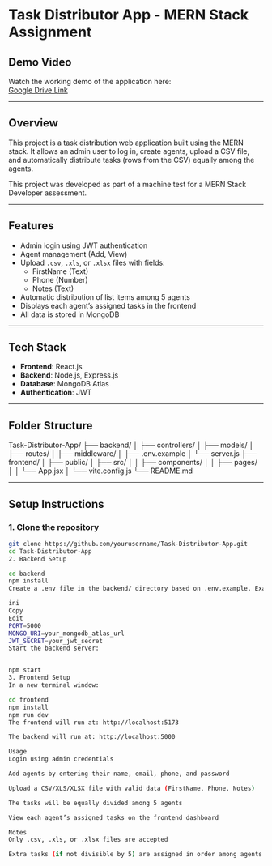 # Task Distributor App - MERN Stack Assignment 

## Demo Video

Watch the working demo of the application here:  
[Google Drive Link](https://drive.google.com/file/d/1dV3hjWRD5rpFyLMLZJ13D-fCkWxExCEl/view?usp=sharing)

---

## Overview

This project is a task distribution web application built using the MERN stack. It allows an admin user to log in, create agents, upload a CSV file, and automatically distribute tasks (rows from the CSV) equally among the agents.

This project was developed as part of a machine test for a MERN Stack Developer assessment.

---

## Features

- Admin login using JWT authentication
- Agent management (Add, View)
- Upload `.csv`, `.xls`, or `.xlsx` files with fields:
  - FirstName (Text)
  - Phone (Number)
  - Notes (Text)
- Automatic distribution of list items among 5 agents
- Displays each agent’s assigned tasks in the frontend
- All data is stored in MongoDB

---

## Tech Stack

- **Frontend**: React.js
- **Backend**: Node.js, Express.js
- **Database**: MongoDB Atlas
- **Authentication**: JWT

---

## Folder Structure

Task-Distributor-App/
├── backend/
│ ├── controllers/
│ ├── models/
│ ├── routes/
│ ├── middleware/
│ ├── .env.example
│ └── server.js
├── frontend/
│ ├── public/
│ ├── src/
│ │ ├── components/
│ │ ├── pages/
│ │ └── App.jsx
│ └── vite.config.js
└── README.md


---

## Setup Instructions

### 1. Clone the repository

```bash
git clone https://github.com/yourusername/Task-Distributor-App.git
cd Task-Distributor-App
2. Backend Setup

cd backend
npm install
Create a .env file in the backend/ directory based on .env.example. Example content:

ini
Copy
Edit
PORT=5000
MONGO_URI=your_mongodb_atlas_url
JWT_SECRET=your_jwt_secret
Start the backend server:


npm start
3. Frontend Setup
In a new terminal window:

cd frontend
npm install
npm run dev
The frontend will run at: http://localhost:5173

The backend will run at: http://localhost:5000

Usage
Login using admin credentials

Add agents by entering their name, email, phone, and password

Upload a CSV/XLS/XLSX file with valid data (FirstName, Phone, Notes)

The tasks will be equally divided among 5 agents

View each agent’s assigned tasks on the frontend dashboard

Notes
Only .csv, .xls, or .xlsx files are accepted

Extra tasks (if not divisible by 5) are assigned in order among agents


